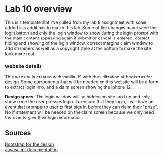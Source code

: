 # Lab 10 overview
This is a template that I've pulled from my lab 8 assignment with some added css additions to match this lab. Some of the changes made were the login button and only the login window to show during the login prompt with the main content appearing again if submit or cancel is entered, correct hiding and showing of the login window, correct margins claim window to add streamers as well as a copyright style at the bottom to make the site look more real.

### website details
This website is created with vanilla JS with the utilization of bootstrap for design. Some components that will be needed on this website will be a form to extract login info, and a claim screen showing the iphone 12. 

**Design specs:** The login window will be hidden on site load up and only show once the user presses login. To ensure that they login, I will have an event that prompts to user to first sign in before they can claim their "prize". No if statement will be needed on the claim screen because we only need the user to give their login information.



## Sources
[Bootstrap for the design](https://getbootstrap.com/docs/5.0/getting-started/introduction/)\
[Javascript documentation](https://javascript.info/)